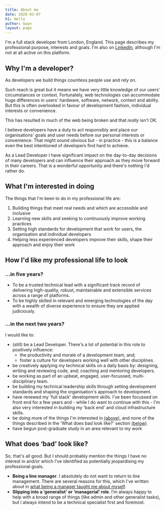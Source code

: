 ```yaml
---
title: About me
date: 2020-03-07
h1: Hello
author: Gwyn
layout: page
---
```


I'm a full stack developer from London, England. This page describes my professional purpose, interests and goals. I'm also on [LinkedIn](https://www.linkedin.com/in/gtvjones/), although I'm not at all active on this platform.

## Why I'm a developer?

As developers we build things countless people use and rely on. 

Such reach is great but it means we have very little knowledge of our users' circumstances or context. Fortunately, web technologies can accommodate huge differences in users' hardware, software, network, context and ability. But this is often overlooked in favour of development fashion, individual interests or convenience. 

This has resulted in much of the web being broken and that _really_ isn't OK. 

I believe developers have a duty to act responsibly and place our organisations' goals and user needs before our personal interests or convenience. That might sound obvious but - in practice - this is a balance even the best intentioned of developers find hard to achieve. 

As a Lead Developer I have significant impact on the day-to-day decisions of many  developers and  can influence their approach as they move forward in their careers. That is a wonderful opportunity and there's nothing I'd rather do.

## What I'm interested in doing

The things that I'm keen to do in my professional life are:

1. Building things that meet real needs and which are accessible and inclusive
2. Learning new skills and seeking to continuously improve working practices
3. Setting high standards for development that work for users, the organisation and individual developers
4. Helping less experienced developers improve their skills, shape their approach and enjoy their work


## How I'd like my professional life to look

### ...in five years?
* To be a trusted technical lead with a significant track record of delivering high-quality, robust, maintainable and extensible services across a range of platforms.
* To be highly skilled in relevant and emerging technologies of the day with a wealth of diverse experience to ensure they are applied judiciously.

### ...in the next two years?

I would like to:

* (still) be a Lead Developer. There's a lot of potential in this role to positively influence: 
    * the productivity and morale of a development team, and; 
    * foster a culture for developers working well with other disciplines. 
* be creatively applying my technical skills on a daily basis by: designing, writing and reviewing code, and; coaching and mentoring developers.
* be working as part of an upbeat, engaged, user-focussed, multi-disciplinary team.
* be building my technical leadership skills through setting development standards and shaping the organisation's approach to development.
* have renewed my 'full stack' development skills. I've been focussed on front end for a few years and - while I do want to continue with this - I'm also very interested in building my 'back end' and cloud infrastructure skills.
* be doing more of the things I'm interested in [(above)](#what-im-interested-in-doing), and none of the things described in the 'What does bad look like?' section [(below)](#what-does-bad-look-like)
* have begun post-graduate study in an area relevant to my work

## What does ‘bad’ look like?

So, that's all good. But I should probably mention the things I have no interest in and/or which I've identified as potentially jeopardising my professional goals.

* **Being a line manager**. I absolutely do not want to return to line management. There are several reasons for this, which I've written about in [what being a manager taught me about myself](/2019/10/30/what-being-a-manager-taught-me-about-myself.html).
* **Slipping into a ‘generalist’ or ‘managerial’ role**. I’m always happy to help with a broad range of things (like admin and other generalist tasks), but I always intend to be a technical specialist first and foremost.